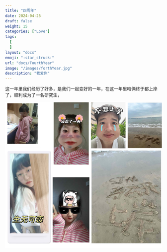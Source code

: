 ```yaml
---
title: "四周年"
date: 2024-04-25
draft: false
weight: 15
categories: ["Love"]
tags:
  [
  ]
layout: "docs"
emoji: ":star_struck:"
url: "docs/FourthYear"
image: "/images/forthYear.jpg"
description: "我爱你"
---
```

这一年里我们经历了好多，是我们一起变好的一年，在这一年里咱俩终于都上岸了，顺利成为了一名研究生，

![](yan.jpg "yan.jpg")